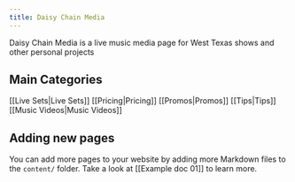 ```yaml
---
title: Daisy Chain Media
---
```

Daisy Chain Media is a live music media page for West Texas shows and other personal projects

## Main Categories
[[Live Sets|Live Sets]]
[[Pricing|Pricing]]
[[Promos|Promos]]
[[Tips|Tips]]
[[Music Videos|Music Videos]]

## Adding new pages

You can add more pages to your website by adding more Markdown files to the `content/` folder. Take a look at [[Example doc 01]] to learn more.
